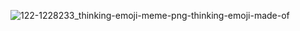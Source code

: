 ![122-1228233_thinking-emoji-meme-png-thinking-emoji-made-of](https://github.com/thirdscam/.github/assets/60401462/3ad6d477-d1ad-4ad7-b629-b3f778367612)

